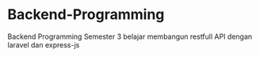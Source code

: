 # Backend-Programming

Backend Programming Semester 3 belajar membangun restfull API dengan laravel dan express-js
